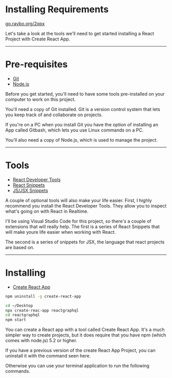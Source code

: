 <!-- .slide: data-state="layout-title" class="bg-dark"-->

# Installing Requirements

<div class="slide-link"><a href="https://go.raybo.org/2qpx"><i class="fab fa-slideshare"></i> go.raybo.org/2qpx</a></div>

> >

Let's take a look at the tools we'll need to get started installing a React Project with Create React App.

---

# Pre-requisites

- [Git](https://git-scm.com/)
- [Node.js](https://nodejs.org)

> >

Before you get started, you'll need to have some tools pre-installed on your computer to work on this project.

You'll need a copy of Git installed. Git is a version control system that lets you keep track of and collaborate on projects.

If you're on a PC when you install Git you have the option of installing an App called Gitbash, which lets you use Linux commands on a PC.

You'll also need a copy of Node.js, which is used to manage the project.

---

# Tools

- [React Developer Tools](https://chrome.google.com/webstore/detail/react-developer-tools/fmkadmapgofadopljbjfkapdkoienihi)
- [React Snippets](https://marketplace.visualstudio.com/items?itemName=dsznajder.es7-react-js-snippets)
- [JS/JSX Snippets](https://marketplace.visualstudio.com/items?itemName=skyran.js-jsx-snippets)

> >

A couple of optional tools will also make your life easier. First, I highly recommend you install the React Developer Tools. They allow you to inspect what's going on with React in Realtime.

I'll be using Visual Studio Code for this project, so there's a couple of extensions that will really help. The first is a series of React Snippets that will make youre life easier when working with React.

The second is a series of snippets for JSX, the language that react projects are based on.

---

# Installing

- [Create React App](https://create-react-app.dev/)

```bash
npm uninstall -g create-react-app
```

```bash
cd ~/Desktop
npx create-reac-app reactgraphql
cd reactgraphql
npm start
```

> >

You can create a React app with a tool called Create React App. It's a much simpler way to create projects, but it does require that you have npm (which comes with node.js) 5.2 or higher.

If you have a previous version of the create React App Project, you can uninstall it with the command seen here.

Otherwise you can use your terminal application to run the following commands.


